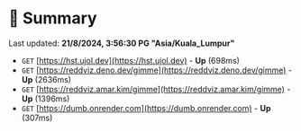 # 📖 Summary
Last updated: **21/8/2024, 3:56:30 PG "Asia/Kuala_Lumpur"**

- `GET` [https://hst.ujol.dev](https://hst.ujol.dev) - **Up** (698ms)
- `GET` [https://reddviz.deno.dev/gimme](https://reddviz.deno.dev/gimme) - **Up** (2636ms)
- `GET` [https://reddviz.amar.kim/gimme](https://reddviz.amar.kim/gimme) - **Up** (1396ms)
- `GET` [https://dumb.onrender.com](https://dumb.onrender.com) - **Up** (307ms)
